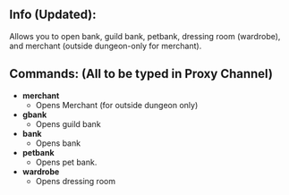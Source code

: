 ## Info (Updated):

Allows you to open bank, guild bank, petbank, dressing room (wardrobe), and merchant (outside dungeon-only for merchant).

## Commands: (All to be typed in Proxy Channel)

- **merchant**
  - Opens Merchant (for outside dungeon only)
- **gbank**
  - Opens guild bank
- **bank**
  - Opens bank
- **petbank**
  - Opens pet bank.
- **wardrobe**
  - Opens dressing room
